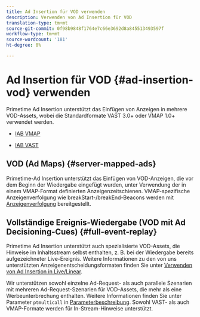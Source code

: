 ```yaml
---
title: Ad Insertion für VOD verwenden
description: Verwenden von Ad Insertion für VOD
translation-type: tm+mt
source-git-commit: 0f98b9848f1764e7c66e3692d8a845513493597f
workflow-type: tm+mt
source-wordcount: '181'
ht-degree: 0%

---
```



# Ad Insertion für VOD {#ad-insertion-vod} verwenden

Primetime Ad Insertion unterstützt das Einfügen von Anzeigen in mehrere VOD-Assets, wobei die Standardformate VAST 3.0+ oder VMAP 1.0+ verwendet werden.

* [IAB VMAP](https://www.iab.com/wp-content/uploads/2015/06/VMAPv1_0.pdf)

* [IAB VAST](https://www.iab.com/wp-content/uploads/2015/06/VASTv3_0.pdf)

## VOD (Ad Maps) {#server-mapped-ads}

Primetime-Ad Insertion unterstützt das Einfügen von VOD-Anzeigen, die vor dem Beginn der Wiedergabe eingefügt wurden, unter Verwendung der in einem VMAP-Format definierten Anzeigenzeitschienen.  VMAP-spezifische Anzeigenverfolgung wie breakStart-/breakEnd-Beacons werden mit [Anzeigenverfolgung](set-up-ad-tracking.md) bereitgestellt.

## Vollständige Ereignis-Wiedergabe (VOD mit Ad Decisioning-Cues) {#full-event-replay}

Primetime Ad Insertion unterstützt auch spezialisierte VOD-Assets, die Hinweise im Inhaltsstream selbst enthalten, z. B. bei der Wiedergabe bereits aufgezeichneter Live-Ereignis. Weitere Informationen zu den von uns unterstützten Anzeigenentscheidungsformaten finden Sie unter [Verwenden von Ad Insertion in Live/Linear](ad-insertion-live-linear-stream.md).

Wir unterstützen sowohl einzelne Ad-Request- als auch parallele Szenarien mit mehreren Ad-Request-Szenarien für VOD-Assets, die mehr als eine Werbeunterbrechung enthalten. Weitere Informationen finden Sie unter Parameter `ptmulticall` in [Parameterbeschreibung](/help/primetime-ad-insertion/technical-reference/bootstrap-api.md). Sowohl VAST- als auch VMAP-Formate werden für In-Stream-Hinweise unterstützt.
